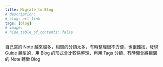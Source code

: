 ```yaml
---
title: Migrate to Blog
# description: 
# slug: url-link
tags: [blog]
# image: 
# hide_table_of_contents: false
---
```


自己寫的 Note 越來越多，相關的分類太多，有時整理很不方便，也很難找，發現 Guide 類型的，用 Blog 的形式會比較易整理，再用 Tags 分類，有時間會將相關的 Note 轉做 Blog
